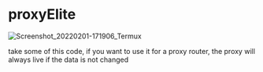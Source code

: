 # proxyElite

![Screenshot_20220201-171906_Termux](https://user-images.githubusercontent.com/29997681/151942648-0557d409-1b54-4036-8d6e-6fb7ef5ae874.jpg)


take some of this code, if you want to use it for a proxy router, the proxy will always live if the data is not changed
